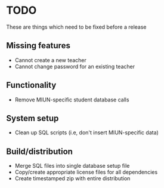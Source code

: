 # TODO

These are things which need to be fixed before a release

## Missing features

* Cannot create a new teacher 
* Cannot change password for an existing teacher

## Functionality 

* Remove MIUN-specific student database calls

## System setup

* Clean up SQL scripts (i.e, don't insert MIUN-specific data)

## Build/distribution

* Merge SQL files into single database setup file
* Copy/create appropriate license files for all dependencies
* Create timestamped zip with entire distribution

